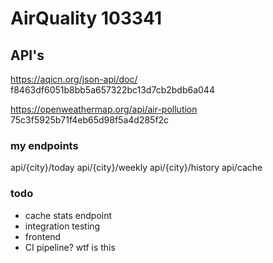 # AirQuality 103341

## API's

https://aqicn.org/json-api/doc/
f8463df6051b8bb5a657322bc13d7cb2bdb6a044

https://openweathermap.org/api/air-pollution
75c3f5925b71f4eb65d98f5a4d285f2c

### my endpoints
api/{city}/today 
api/{city}/weekly 
api/{city}/history
api/cache

### todo
* cache stats endpoint
* integration testing
* frontend
* CI pipeline? wtf is this